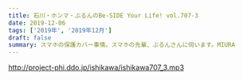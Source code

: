 ```yaml
---
title: 石川・ホンマ・ぶるんのBe-SIDE Your Life! vol.707-3
date: 2019-12-06
tags: ['2019年', '2019年12月']
draft: false
summary: スマホの保護カバー事情。スマホの先輩、ぶるんさんに伺います。MIURA
---
```


http://project-phi.ddo.jp/ishikawa/ishikawa707_3.mp3
